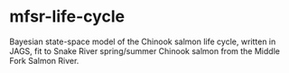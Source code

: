 # mfsr-life-cycle

Bayesian state-space model of the Chinook salmon life cycle, written in JAGS, fit to Snake River spring/summer Chinook salmon from the Middle Fork Salmon River. 
